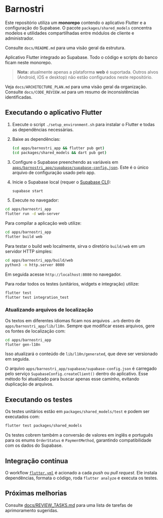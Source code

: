 # Barnostri

Este repositório utiliza um **monorepo** contendo o aplicativo Flutter e a
configuração do Supabase. O pacote `packages/shared_models` concentra modelos e
utilidades compartilhadas entre módulos de cliente e administrador.

Consulte `docs/README.md` para uma visão geral da estrutura.

Aplicativo Flutter integrado ao Supabase. Todo o código e scripts do banco ficam neste monorepo.

> **Nota:** atualmente apenas a plataforma **web** é suportada. Outros alvos
> (Android, iOS e desktop) não estão configurados neste repositório.

Veja `docs/ARCHITECTURE_PLAN.md` para uma visão geral da organização. Consulte `docs/CODE_REVIEW.md` para um resumo de inconsistências identificadas.

## Executando o aplicativo Flutter

1. Execute o script `./setup_environment.sh` para instalar o Flutter e todas as dependências necessárias.
2. Baixe as dependências:

   ```bash
   (cd apps/barnostri_app && flutter pub get)
   (cd packages/shared_models && dart pub get)
   ```
3. Configure o Supabase preenchendo as variáveis em [`apps/barnostri_app/supabase/supabase-config.json`](apps/barnostri_app/supabase/supabase-config.json).
   Este é o único arquivo de configuração usado pelo app.
4. Inicie o Supabase local (requer o [Supabase CLI](https://supabase.com/docs/guides/cli)):

   ```bash
   supabase start
   ```
5. Execute no navegador:

  ```bash
  cd apps/barnostri_app
  flutter run -d web-server
  ```

Para compilar a aplicação web utilize:

```bash
cd apps/barnostri_app
flutter build web
```

Para testar o build web localmente, sirva o diretório `build/web` em um servidor
HTTP simples:

```bash
cd apps/barnostri_app/build/web
python3 -m http.server 8080
```

Em seguida acesse `http://localhost:8080` no navegador.

Para rodar todos os testes (unitários, widgets e integração) utilize:

```bash
flutter test
flutter test integration_test
```

### Atualizando arquivos de localização

Os textos em diferentes idiomas ficam nos arquivos `.arb` dentro de
`apps/barnostri_app/lib/l10n`. Sempre que modificar esses arquivos, gere os
fontes de localização com:

```bash
cd apps/barnostri_app
flutter gen-l10n
```

Isso atualizará o conteúdo de `lib/l10n/generated`, que deve ser versionado em
seguida.

O arquivo `apps/barnostri_app/supabase/supabase-config.json` é carregado pelo serviço `SupabaseConfig.createClient()` dentro do aplicativo.
Esse método foi atualizado para buscar apenas esse caminho, evitando duplicação de arquivos.

## Executando os testes

Os testes unitários estão em `packages/shared_models/test` e podem ser executados com:

```bash
flutter test packages/shared_models
```

Os testes cobrem também a conversão de valores em inglês e português para os enums
`OrderStatus` e `PaymentMethod`, garantindo compatibilidade com os dados do Supabase.

## Integração contínua

O workflow [`flutter.yml`](.github/workflows/flutter.yml) é acionado a cada *push* ou *pull request*. Ele instala dependências, formata o código, roda `flutter analyze` e executa os testes.

## Próximas melhorias
Consulte [docs/REVIEW_TASKS.md](docs/REVIEW_TASKS.md) para uma lista de tarefas de aprimoramento sugeridas.
